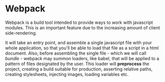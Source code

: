 # Webpack

Webpack is a build tool intended to provide ways to work with javascript modules.
This is an important feature due to the increasing amount of client side-rendering.

It will take an entry point, and assemble a single javascript file with your whole application,
so that you'll be able to load that file as a script in a html document.
Also, before assembling the single file - which we will call *bundle* - webpack may summon loaders,
like babel, that will be applied to a pattern of files designated by the user. This loader will **preprocess** the project,
creating a build suitable for production, asserting relative paths, creating stylesheets, injecting images, loading variables etc.
